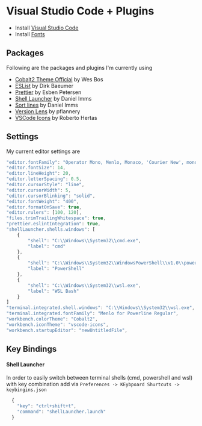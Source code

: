 # Visual Studio Code + Plugins

- Install [Visual Studio Code](https://code.visualstudio.com/)
- Install [Fonts](fonts.md)

## Packages

Following are the packages and plugins I'm currently using

- [Cobalt2 Theme Official](https://marketplace.visualstudio.com/items?itemName=wesbos.theme-cobalt2) by Wes Bos
- [ESList](https://marketplace.visualstudio.com/items?itemName=dbaeumer.vscode-eslint) by Dirk Baeumer
- [Prettier](https://marketplace.visualstudio.com/items?itemName=esbenp.prettier-vscode) by Esben Petersen
- [Shell Launcher](https://marketplace.visualstudio.com/items?itemName=Tyriar.shell-launcher) by Daniel Imms
- [Sort lines](https://marketplace.visualstudio.com/items?itemName=Tyriar.sort-lines) by Daniel Imms
- [Version Lens](https://marketplace.visualstudio.com/items?itemName=pflannery.vscode-versionlens) by pflannery
- [VSCode Icons](https://marketplace.visualstudio.com/items?itemName=robertohuertasm.vscode-icons) by Roberto Hertas

## Settings

My current editor settings are

```javascript
"editor.fontFamily": "Operator Mono, Menlo, Monaco, 'Courier New', monospace",
"editor.fontSize": 14,
"editor.lineHeight": 20,
"editor.letterSpacing": 0.5,
"editor.cursorStyle": "line",
"editor.cursorWidth": 5,
"editor.cursorBlinking": "solid",
"editor.fontWeight": "400",
"editor.formatOnSave": true,
"editor.rulers": [100, 120],
"files.trimTrailingWhitespace": true,
"prettier.eslintIntegration": true,
"shellLauncher.shells.windows": [
    {
        "shell": "C:\\Windows\\System32\\cmd.exe",
        "label": "cmd"
    },
    {
        "shell": "C:\\Windows\\System32\\WindowsPowerShell\\v1.0\\powershell.exe",
        "label": "PowerShell"
    },
    {
        "shell": "C:\\Windows\\System32\\wsl.exe",
        "label": "WSL Bash"
    }
]
"terminal.integrated.shell.windows": "C:\\Windows\\System32\\wsl.exe",
"terminal.integrated.fontFamily": "Menlo for Powerline Regular",
"workbench.colorTheme": "Cobalt2",
"workbench.iconTheme": "vscode-icons",
"workbench.startupEditor": "newUntitledFile",
```

## Key Bindings

#### Shell Launcher

In order to easily switch between terminal shells (cmd, powershell and wsl) with key combination add via `Preferences -> KEybpoard Shurtcuts -> keybingins.json`

```javascript
  {
    "key": "ctrl+shift+t",
    "command": "shellLauncher.launch"
  }
```
